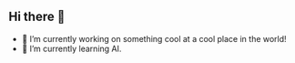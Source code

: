 ## Hi there 👋

- 🔭 I’m currently working on something cool at a cool place in the world!
- 🌱 I’m currently learning AI.

<script type="text/javascript" src="https://cdnjs.buymeacoffee.com/1.0.0/button.prod.min.js" data-name="bmc-button" data-slug="hszalai" data-color="#627784" data-emoji=""  data-font="Inter" data-text="Buy me a coffee :))" data-outline-color="#ffffff" data-font-color="#ffffff" data-coffee-color="#FFDD00" ></script>

